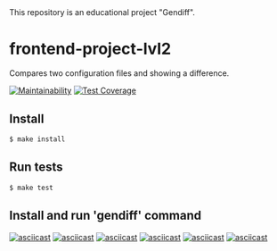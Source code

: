##
This repository is an educational project "Gendiff".

# frontend-project-lvl2
Compares two configuration files and showing a difference.

[![Maintainability](https://api.codeclimate.com/v1/badges/fdd3dd13b8c8aba618dc/maintainability)](https://codeclimate.com/github/Mkleon/frontend-project-lvl2/maintainability)
[![Test Coverage](https://api.codeclimate.com/v1/badges/fdd3dd13b8c8aba618dc/test_coverage)](https://codeclimate.com/github/Mkleon/frontend-project-lvl2/test_coverage)

## Install

```sh
$ make install
```

## Run tests

```sh
$ make test
```

## Install and run 'gendiff' command

[![asciicast](https://asciinema.org/a/293667.svg)](https://asciinema.org/a/293667)
[![asciicast](https://asciinema.org/a/295165.svg)](https://asciinema.org/a/295165)
[![asciicast](https://asciinema.org/a/295962.svg)](https://asciinema.org/a/295962)
[![asciicast](https://asciinema.org/a/297179.svg)](https://asciinema.org/a/297179)
[![asciicast](https://asciinema.org/a/297239.svg)](https://asciinema.org/a/297239)
[![asciicast](https://asciinema.org/a/300825.svg)](https://asciinema.org/a/300825)
